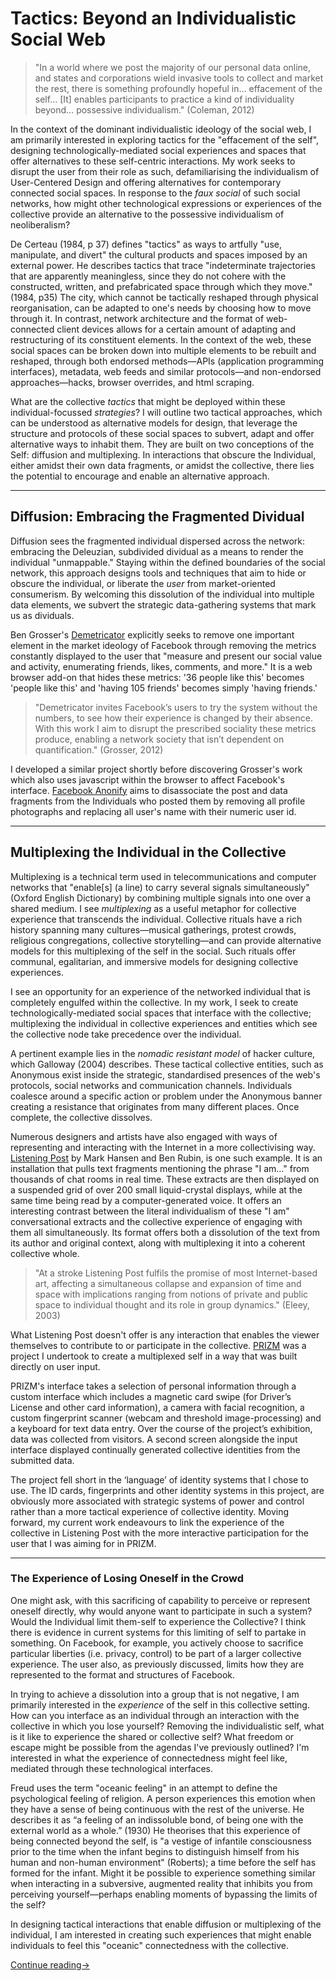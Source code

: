 # Tactics: Beyond an Individualistic Social Web

> "In a world where we post the majority of our personal data online, and states and corporations wield invasive tools to collect and market the rest, there is something profoundly hopeful in… effacement of the self… [It] enables participants to practice a kind of individuality beyond… possessive individualism." (Coleman, 2012)

In the context of the dominant individualistic ideology of the social web, I am primarily interested in exploring tactics for the "effacement of the self", designing technologically-mediated social experiences and spaces that offer alternatives to these self-centric interactions. My work seeks to disrupt the user from their role as such, defamiliarising the individualism of User-Centered Design and offering alternatives for contemporary connected social spaces. In response to the *faux social* of such social networks, how might other technological expressions or experiences of the collective provide an alternative to the possessive individualism of neoliberalism?

De Certeau (1984, p 37) defines "tactics" as ways to artfully "use, manipulate, and divert" the cultural products and spaces imposed by an external power. He describes tactics that trace "indeterminate trajectories that are apparently meaningless, since they do not cohere with the constructed, written, and prefabricated space through which they move." (1984, p35) The city, which cannot be tactically reshaped through physical reorganisation, can be adapted to one's needs by choosing how to move through it. In contrast, network architecture and the format of web-connected client devices allows for a certain amount of adapting and restructuring of its constituent elements. In the context of the web, these social spaces can be broken down into multiple elements to be rebuilt and reshaped, through both endorsed methods—APIs (application programming interfaces), metadata, web feeds and similar protocols—and non-endorsed approaches—hacks, browser overrides, and html scraping.

What are the collective *tactics* that might be deployed within these individual-focussed *strategies*? I will outline two tactical approaches, which can be understood as alternative models for design, that leverage the structure and protocols of these social spaces to subvert, adapt and offer alternative ways to inhabit them. They are built on two  conceptions of the Self: diffusion and multiplexing. In interactions that obscure the Individual, either amidst their own data fragments, or amidst the collective, there lies the potential to encourage and enable an alternative approach.

- - - - - - - - - - - - - - - - - - - - - - - - - - - - - - - - 

## Diffusion: Embracing the Fragmented Dividual

Diffusion sees the fragmented individual dispersed across the network: embracing the Deleuzian, subdivided dividual as a means to render the individual "unmappable." Staying within the defined boundaries of the social network, this approach designs tools and techniques that aim to hide or obscure the individual, or liberate the *user* from market-oriented consumerism. By welcoming this dissolution of the individual into multiple data elements, we subvert the strategic data-gathering systems that mark us as dividuals.

Ben Grosser's [Demetricator](http://bengrosser.com/projects/facebook-demetricator/) explicitly seeks to remove one important element in the market ideology of Facebook through removing the metrics constantly displayed to the user that "measure and present our social value and activity, enumerating friends, likes, comments, and more." It is a web browser add-on that hides these metrics: '36 people like this' becomes 'people like this' and 'having 105 friends' becomes simply 'having friends.'

> "Demetricator invites Facebook’s users to try the system without the numbers, to see how their experience is changed by their absence. With this work I aim to disrupt the prescribed sociality these metrics produce, enabling a network society that isn’t dependent on quantification." (Grosser, 2012)

I developed a similar project shortly before discovering Grosser's work which also uses javascript within the browser to affect Facebook's interface. [Facebook Anonify](http://blog.johndryan.me/post/34657898214/facebook-anonify-a-quick-experiment-to-remove) aims to disassociate the post and data fragments from the Individuals who posted them by removing all profile photographs and replacing all user's name with their numeric user id.

- - - - - - - - - - - - - - - - - - - - - - - - - - - - - - - - 

## Multiplexing the Individual in the Collective

Multiplexing is a technical term used in telecommunications and computer networks that "enable[s] (a line) to carry several signals simultaneously" (Oxford English Dictionary) by combining multiple signals into one over a shared medium. I see *multiplexing* as a useful metaphor for collective experience that transcends the individual. Collective rituals have a rich history spanning many cultures—musical gatherings, protest crowds, religious congregations, collective storytelling—and can provide alternative models for this multiplexing of the self in the social. Such rituals offer communal, egalitarian, and immersive models for designing collective experiences.

I see an opportunity for an experience of the networked individual that is completely engulfed within the collective. In my work, I seek to create technologically-mediated social spaces that interface with the collective; multiplexing the individual in collective experiences and entities which see the collective node take precedence over the individual. 

A pertinent example lies in the *nomadic resistant model* of hacker culture, which Galloway (2004) describes. These tactical collective entities, such as Anonymous exist inside the strategic, standardised presences of the web's protocols, social networks and communication channels. Individuals coalesce around a specific action or problem under the Anonymous banner creating a resistance that originates from many different places. Once complete, the collective dissolves.

Numerous designers and artists have also engaged with ways of representing and interacting with the Internet in a more collectivising way. [Listening Post](http://www.earstudio.com/projects/listeningpost.html) by Mark Hansen and Ben Rubin, is one such example. It is an installation that pulls text fragments mentioning the phrase "I am…" from thousands of chat rooms in real time. These extracts are then displayed on a suspended grid of over 200 small liquid-crystal displays, while at the same time being read by a computer-generated voice. It offers an interesting contrast between the literal individualism of these "I am" conversational extracts and the collective experience of engaging with them all simultaneously. Its format offers both a dissolution of the text from its author and original context, along with multiplexing it into a coherent collective whole.

> "At a stroke Listening Post fulfils the promise of most Internet-based art, affecting a simultaneous collapse and expansion of time and space with implications ranging from notions of private and public space to individual thought and its role in group dynamics." (Eleey, 2003)

What Listening Post doesn't offer is any interaction that enables the viewer themselves to contribute to or participate in the collective. [PRIZM](http://blog.johndryan.me/post/38054215831/prizm) was a project I undertook to create a multiplexed self in a way that was built directly on user input.

PRIZM's interface takes a selection of personal information through a custom interface which includes a magnetic card swipe (for Driver’s License and other card information), a camera with facial recognition, a custom fingerprint scanner (webcam and threshold image-processing) and a keyboard for text data entry. Over the course of the project’s exhibition, data was collected from visitors. A second screen alongside the input interface displayed continually generated collective identities from the submitted data.

The project fell short in the ‘language’ of identity systems that I chose to use. The ID cards, fingerprints and other identity systems in this project, are obviously more associated with strategic systems of power and control rather than a more tactical experience of collective identity. Moving forward, my current work endeavours to link the experience of the collective in Listening Post with the more interactive participation for the user that I was aiming for in PRIZM.

- - - - - - - - - - - - - - - - - - - - - - - - - - - - - - - - 

### The Experience of Losing Oneself in the Crowd

One might ask, with this sacrificing of capability to perceive or represent oneself directly, why would anyone want to participate in such a system? Would the Individual limit them-self to experience the Collective? I think there is evidence in current systems for this limiting of self to partake in something. On Facebook, for example, you actively choose to sacrifice particular liberties (i.e. privacy, control) to be part of a larger collective experience. The user also, as previously discussed, limits how they are represented to the format and structures of Facebook.

In trying to achieve a dissolution into a group that is not negative, I am primarily interested in the *experience* of the self in this collective setting. How can you interface as an individual through an interaction with the collective in which you lose yourself? Removing the individualistic self, what is it like to experience the shared or collective self? What freedom or escape might be possible from the agendas I've previously outlined? I'm interested in what the experience of connectedness might feel like, mediated through these technological interfaces.

Freud uses the term "oceanic feeling" in an attempt to define the psychological feeling of religion. A person experiences this emotion when they have a sense of being continuous with the rest of the universe. He describes it as “a feeling of an indissoluble bond, of being one with the external world as a whole.” (1930) He theorises that this experience of being connected beyond the self, is "a vestige of infantile consciousness prior to the time when the infant begins to distinguish himself from his human and non-human environment" (Roberts); a time before the self has formed for the infant. Might it be possible to experience something similar when interacting in a subversive, augmented reality that inhibits you from perceiving yourself—perhaps enabling moments of bypassing the limits of the self?

In designing tactical interactions that enable diffusion or multiplexing of the individual, I am interested in creating such experiences that might enable individuals to feel this "oceanic" connectedness with the collective.

[Continue reading&rarr;](Thesis%20Paper%20-%20Part%20V%20-%20Conclusion.md#readme)